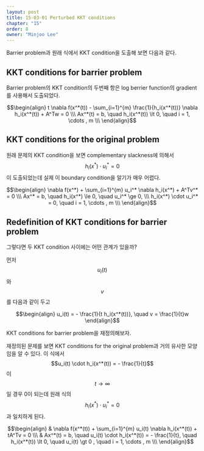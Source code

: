 ```yaml
---
layout: post
title: 15-03-01 Perturbed KKT conditions
chapter: "15"
order: 8
owner: "Minjoo Lee"
---
```

Barrier problem과 원래 식에서 KKT condition을 도출해 보면 다음과 같다.
## KKT conditions for barrier problem
Barrier problem의 KKT condition의 두번째 항은 log berrier function의 gradient를 사용해서 도출되었다.
>
$$\begin{align}
t \nabla f(x^*(t)) - \sum_{i=1}^{m} \frac{1}{h_i(x^*(t))} \nabla h_i(x^*(t)) + A^Tw = 0  \\\ 
 Ax^*(t) = b, \quad h_i(x^*(t)) \lt 0, \quad i = 1, \cdots , m \\\
\end{align}$$

##  KKT conditions for the original problem
원래 문제의 KKT condition을 보면 complementary slackness에 의해서 $$h_i(x^*) \cdot u_i^* = 0$$이 도출되었는데 실제 이 boundary condition을 알기가 매우 어렵다.
>
$$\begin{align}
\nabla f(x^*) + \sum_{i=1}^{m} u_i^* \nabla h_i(x^*) + A^Tv^* = 0 \\\ 
Ax^* = b, \quad h_i(x^*) \le 0, \quad u_i^* \ge 0,   \\\ 
h_i(x^*) \cdot u_i^* = 0,  \quad i = 1, \cdots , m \\\
\end{align}$$


## Redefinition of KKT conditions for barrier problem
그렇다면 두 KKT condition 사이에는 어떤 관계가 있을까? 

먼저 $$u_i(t)$$와 $$v$$를 다음과 같이 두고 
>
$$\begin{align}
u_i(t) = - \frac{1}{t h_i(x^*(t))}, \quad v = \frac{1}{t}w
\end{align}$$

KKT conditions for barrier problem을 재정의해보자.

재정의된 문제를 보면 KKT conditions for the original problem과 거의 유사한 모양임을 알 수 있다. 이 식에서 $$u_i(t) \cdot   h_i(x^*(t)) = - \frac{1}{t}$$이 $$t \to \infty$$일 경우 0이 되는데 원래 식의 $$h_i(x^*) \cdot u_i^* = 0$$과 일치하게 된다.

>
$$\begin{align}
& \nabla f(x^*(t)) + \sum_{i=1}^{m} u_i(t) \nabla h_i(x^*(t)) + tA^Tv = 0  \\\ 
& Ax^*(t) = b, \quad u_i(t) \cdot   h_i(x^*(t)) = - \frac{1}{t}, \quad h_i(x^*(t)) \lt 0, \quad u_i(t) \gt 0 , \quad i = 1, \cdots , m \\\
\end{align}$$